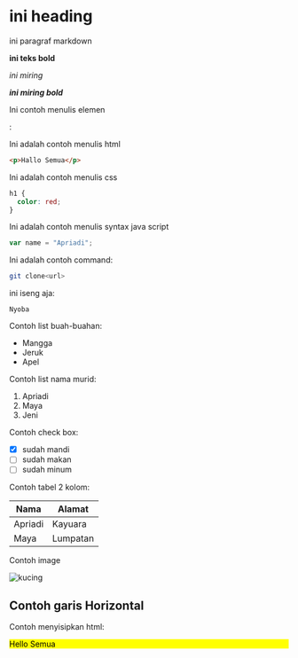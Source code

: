 # ini heading

ini paragraf markdown

**ini teks bold**

_ini miring_

**_ini miring bold_**

Ini contoh menulis elemen <p>:

Ini adalah contoh menulis html

```html
<p>Hallo Semua</p>
```

Ini adalah contoh menulis css

```css
h1 {
  color: red;
}
```

Ini adalah contoh menulis syntax java script

```js
var name = "Apriadi";
```

Ini adalah contoh command:

```sh
git clone<url>
```

ini iseng aja:

```
Nyoba
```

Contoh list buah-buahan:

- Mangga
- Jeruk
- Apel

Contoh list nama murid:

1. Apriadi
2. Maya
3. Jeni

Contoh check box:

- [x] sudah mandi
- [ ] sudah makan
- [ ] sudah minum

Contoh tabel 2 kolom:

| Nama    | Alamat   |
| ------- | -------- |
| Apriadi | Kayuara  |
| Maya    | Lumpatan |

Contoh image

![kucing](https://images.app.goo.gl/hpmLdsgQmkMvuytN7)

## Contoh garis Horizontal

Contoh menyisipkan html:

<div style="background-color:yellow; color:black;">
<p> Hello Semua </p>
</div>
